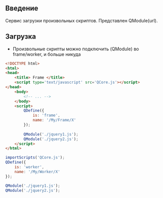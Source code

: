 ## Введение
Сервис загрузки произвольных скриптов. Представлен QModule(url).

## Загрузка
* Произвольные скрипты можно подключить (QModule) во frame/worker, и больше никуда

```html
<!DOCTYPE html>
<html>
<head>
	<title> Frame </title>
	<script type='text/javascript' src='QCore.js'></script>
</head>
	<body>
		<!-- ... -->
	</body>
	<script>
		QDefine({
			is: 'frame',
			name: '/My/Frame/X'
		});
		
		QModule('./jquery1.js');
		QModule('./jquery2.js');
	</script>
</html>
```

```javascript
importScripts('QCore.js');
QDefine({
	is: 'worker',
	name: '/My/Worker/X'
});

QModule('./jquery1.js');
QModule('./jquery2.js');
```

